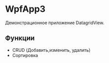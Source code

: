 # WpfApp3

Демонстрационное приложение DatagridView.

## Функции
- CRUD (Добавить,изменить, удалить)
- Сортировка
